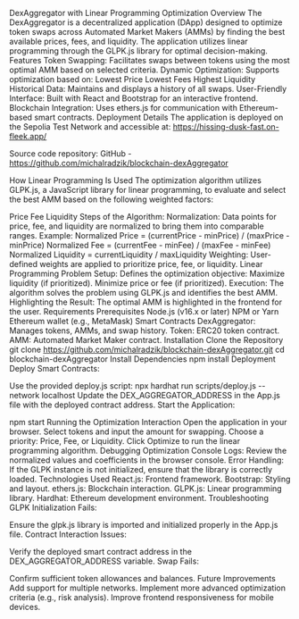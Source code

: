 DexAggregator with Linear Programming Optimization
Overview
The DexAggregator is a decentralized application (DApp) designed to optimize token swaps across Automated Market Makers (AMMs) by finding the best available prices, fees, and liquidity. The application utilizes linear programming through the GLPK.js library for optimal decision-making.
Features
Token Swapping:
Facilitates swaps between tokens using the most optimal AMM based on selected criteria.
Dynamic Optimization:
Supports optimization based on:
Lowest Price
Lowest Fees
Highest Liquidity
Historical Data:
Maintains and displays a history of all swaps.
User-Friendly Interface:
Built with React and Bootstrap for an interactive frontend.
Blockchain Integration:
Uses ethers.js for communication with Ethereum-based smart contracts.
Deployment Details
The application is deployed on the Sepolia Test Network and accessible at: https://hissing-dusk-fast.on-fleek.app/

Source code repository: GitHub - https://github.com/michalradzik/blockchain-dexAggregator

How Linear Programming Is Used
The optimization algorithm utilizes GLPK.js, a JavaScript library for linear programming, to evaluate and select the best AMM based on the following weighted factors:

Price
Fee
Liquidity
Steps of the Algorithm:
Normalization:
Data points for price, fee, and liquidity are normalized to bring them into comparable ranges.
Example:
Normalized Price = (currentPrice - minPrice) / (maxPrice - minPrice)
Normalized Fee = (currentFee - minFee) / (maxFee - minFee)
Normalized Liquidity = currentLiquidity / maxLiquidity
Weighting:
User-defined weights are applied to prioritize price, fee, or liquidity.
Linear Programming Problem Setup:
Defines the optimization objective:
Maximize liquidity (if prioritized).
Minimize price or fee (if prioritized).
Execution:
The algorithm solves the problem using GLPK.js and identifies the best AMM.
Highlighting the Result:
The optimal AMM is highlighted in the frontend for the user.
Requirements
Prerequisites
Node.js (v16.x or later)
NPM or Yarn
Ethereum wallet (e.g., MetaMask)
Smart Contracts
DexAggregator: Manages tokens, AMMs, and swap history.
Token: ERC20 token contract.
AMM: Automated Market Maker contract.
Installation
Clone the Repository
git clone https://github.com/michalradzik/blockchain-dexAggregator.git
cd blockchain-dexAggregator
Install Dependencies
npm install
Deployment
Deploy Smart Contracts:

Use the provided deploy.js script:
npx hardhat run scripts/deploy.js --network localhost
Update the DEX_AGGREGATOR_ADDRESS in the App.js file with the deployed contract address.
Start the Application:


npm start
Running the Optimization
Interaction
Open the application in your browser.
Select tokens and input the amount for swapping.
Choose a priority:
Price, Fee, or Liquidity.
Click Optimize to run the linear programming algorithm.
Debugging Optimization
Console Logs:
Review the normalized values and coefficients in the browser console.
Error Handling:
If the GLPK instance is not initialized, ensure that the library is correctly loaded.
Technologies Used
React.js: Frontend framework.
Bootstrap: Styling and layout.
ethers.js: Blockchain interaction.
GLPK.js: Linear programming library.
Hardhat: Ethereum development environment.
Troubleshooting
GLPK Initialization Fails:

Ensure the glpk.js library is imported and initialized properly in the App.js file.
Contract Interaction Issues:

Verify the deployed smart contract address in the DEX_AGGREGATOR_ADDRESS variable.
Swap Fails:

Confirm sufficient token allowances and balances.
Future Improvements
Add support for multiple networks.
Implement more advanced optimization criteria (e.g., risk analysis).
Improve frontend responsiveness for mobile devices.

